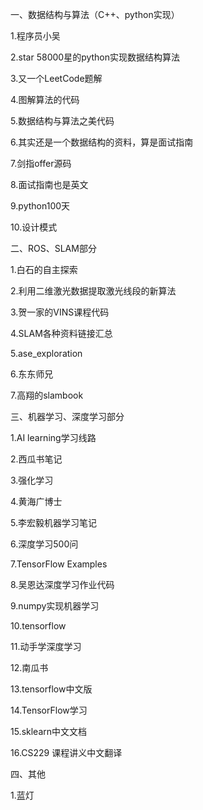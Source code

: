 一、数据结构与算法（C++、python实现）

1.程序员小吴

2.star 58000星的python实现数据结构算法

3.又一个LeetCode题解

4.图解算法的代码

5.数据结构与算法之美代码

6.其实还是一个数据结构的资料，算是面试指南

7.剑指offer源码

8.面试指南也是英文

9.python100天

10.设计模式

二、ROS、SLAM部分

1.白石的自主探索

2.利用二维激光数据提取激光线段的新算法

3.贺一家的VINS课程代码

4.SLAM各种资料链接汇总

5.ase_exploration

6.东东师兄

7.高翔的slambook

三、机器学习、深度学习部分

1.AI learning学习线路

2.西瓜书笔记

3.强化学习

4.黄海广博士

5.李宏毅机器学习笔记

6.深度学习500问

7.TensorFlow Examples

8.吴恩达深度学习作业代码

9.numpy实现机器学习

10.tensorflow

11.动手学深度学习

12.南瓜书

13.tensorflow中文版

14.TensorFlow学习

15.sklearn中文文档

16.CS229 课程讲义中文翻译

四、其他

1.蓝灯
